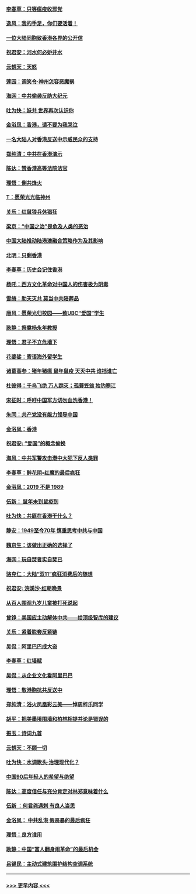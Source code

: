 #### [李春草：只等瘟疫收邪党](../pages/nsc993/n11677308.md?t=11250311) 
#### [逸风：我的手足，你们要活着！](../pages/nsc993/n11676352.md?t=11250311) 
#### [一位大陆同胞致香港各界的公开信](../pages/nsc993/n11675761.md?t=11250311) 
#### [祝君安：河水何必妒井水](../pages/nsc993/n11675746.md?t=11250311) 
#### [云鹤天：天怒](../pages/nsc993/n11675718.md?t=11250311) 
#### [莲园：调笑令‧神州怎容恶魔祸](../pages/nsc993/n11675648.md?t=11250311) 
#### [海网：中共偷袭反助大纪元](../pages/nsc993/n11673515.md?t=11250311) 
#### [吐为快：妖共 世界再次认识你](../pages/nsc993/n11673506.md?t=11250311) 
#### [金浴凤：香港，请不要为我哭泣](../pages/nsc993/n11673248.md?t=11250311) 
#### [一名大陆人对香港反送中示威民众的支持](../pages/nsc993/n11672615.md?t=11250311) 
#### [郑纯清：中共在香港演示](../pages/nsc993/n11670539.md?t=11250311) 
#### [陈达：赞香港高等法院法官](../pages/nsc993/n11669542.md?t=11250311) 
#### [理悟：倒共烽火](../pages/nsc993/n11668844.md?t=11250311) 
#### [T：愿荣光光临神州](../pages/nsc993/n11668421.md?t=11250311) 
#### [关乐：红鼠狼兵休猖狂](../pages/nsc993/n11668378.md?t=11250311) 
#### [梁京：“中国之治”是危及人类的恶治](../pages/nsc993/n11668328.md?t=11250311) 
#### [中国大陆推动陆港澳融合策略作为及其影响](../pages/nsc993/n11668157.md?t=11250311) 
#### [北明：只剩香港](../pages/nsc993/n11668002.md?t=11250311) 
#### [李春草：历史会记住香港](../pages/nsc993/n11667927.md?t=11250311) 
#### [杨吒：西方文化革命对中国人的伤害极为阴毒](../pages/nsc993/n11664521.md?t=11250311) 
#### [雪绮：助天灭共 莫当中共陪葬品](../pages/nsc993/n11662650.md?t=11250311) 
#### [唐风：愿荣光归校园——致UBC“爱国”学生](../pages/nsc993/n11662194.md?t=11250311) 
#### [耿静：祭奠杨永年教授](../pages/nsc993/n11662514.md?t=11250311) 
#### [理悟：君子不立危墙下](../pages/nsc993/n11662172.md?t=11250311) 
#### [花婆娑：寄语海外留学生](../pages/nsc993/n11662121.md?t=11250311) 
#### [诸葛高参：猪年猪瘟 鼠年鼠疫 天灭中共 谁挡谁亡](../pages/nsc993/n11661980.md?t=11250311) 
#### [杜彼得：千鸟飞绝 万人踪灭；孤蓑笠翁 独钓寒江](../pages/nsc993/n11661170.md?t=11250311) 
#### [宋征时：呼吁中国军方切勿血洗香港！](../pages/nsc993/n11415318.md?t=11250311) 
#### [朱同：共产党没有能力领导中国](../pages/nsc993/n11660421.md?t=11250311) 
#### [金浴凤：香港](../pages/nsc993/n11660419.md?t=11250311) 
#### [祝君安: “爱国”的概念偷换](../pages/nsc993/n11659706.md?t=11250311) 
#### [海风：中共军警攻击港中大犯下反人类罪](../pages/nsc993/n11659632.md?t=11250311) 
#### [李春草：醉花阴•红魔的最后疯狂](../pages/nsc993/n11659287.md?t=11250311) 
#### [金浴凤：2019 不是 1989](../pages/nsc993/n11657663.md?t=11250311) 
#### [伍新： 鼠年未到鼠疫到](../pages/nsc993/n11655098.md?t=11250311) 
#### [吐为快：共匪在香港干什么？](../pages/nsc993/n11654891.md?t=11250311) 
#### [静安：1949至今70年 慎重思考中共与中国](../pages/nsc993/n11651244.md?t=11250311) 
#### [魏京生：该做出正确的选择了](../pages/nsc993/n11653084.md?t=11250311) 
#### [海网：玩自焚者实自焚已](../pages/nsc993/n11652423.md?t=11250311) 
#### [骆克仁：大陆“双11”疯狂消费后的随想](../pages/nsc993/n11652305.md?t=11250311) 
#### [祝君安: 浣溪沙·红朝晚景](../pages/nsc993/n11652258.md?t=11250311) 
#### [从百人围观九岁儿童被打死说起](../pages/nsc993/n11651030.md?t=11250311) 
#### [曾铮：美国应主动解体中共——给顶级智库的建议](../pages/nsc993/n11649888.md?t=11250311) 
#### [关乐：紧着脱套反紧链](../pages/nsc993/n11649069.md?t=11250311) 
#### [吴侃：阿里巴巴成大盗](../pages/nsc993/n11645523.md?t=11250311) 
#### [李春草：红墙赋](../pages/nsc993/n11646389.md?t=11250311) 
#### [吴侃：从企业文化看阿里巴巴](../pages/nsc993/n11645476.md?t=11250311) 
#### [理悟：敬港胞抗共反送中](../pages/nsc993/n11645466.md?t=11250311) 
#### [郑纯清：浴火凤凰彩云美——悼周梓乐同学](../pages/nsc993/n11645155.md?t=11250311) 
#### [胡平：把美墨境围墙和柏林相提并论是错误的](../pages/nsc993/n11645134.md?t=11250311) 
#### [振玉：诗词九首](../pages/nsc993/n11644081.md?t=11250311) 
#### [云鹤天：不顾一切](../pages/nsc993/n11643508.md?t=11250311) 
#### [吐为快：水调歌头·治理现代化？](../pages/nsc993/n11643485.md?t=11250311) 
#### [中国90后年轻人的希望与绝望](../pages/nsc993/n11642317.md?t=11250311) 
#### [陈达：高度信任与充分肯定对林郑意味着什么](../pages/nsc993/n11641441.md?t=11250311) 
#### [伍新 ：何君尧遇刺 有良人当思](../pages/nsc993/n11641503.md?t=11250311) 
#### [金浴凤： 中共乱港  假恶暴的最后疯狂](../pages/nsc993/n11641495.md?t=11250311) 
#### [理悟：良方谁用](../pages/nsc993/n11641463.md?t=11250311) 
#### [耿静：中国“富人翻身闹革命”的最后机会](../pages/nsc993/n11640655.md?t=11250311) 
#### [吕锡民：主动式建筑围护结构空调系统](../pages/nsc993/n11640168.md?t=11250311) 

----
#### [ >>> 更早内容 <<< ](../indexes/nsc993-earlier.md)
